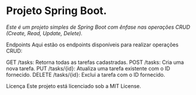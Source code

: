 # Projeto Spring Boot.
*Este é um projeto simples de Spring Boot com ênfase nas operações CRUD (Create, Read, Update, Delete).*




Endpoints
Aqui estão os endpoints disponíveis para realizar operações CRUD:

GET /tasks: Retorna todas as tarefas cadastradas.
POST /tasks: Cria uma nova tarefa.
PUT /tasks/{id}: Atualiza uma tarefa existente com o ID fornecido.
DELETE /tasks/{id}: Exclui a tarefa com o ID fornecido.


Licença
Este projeto está licenciado sob a MIT License.
